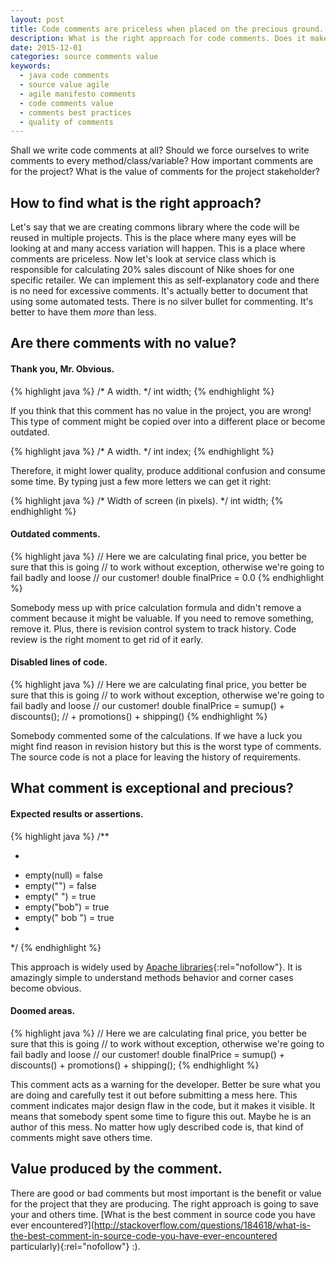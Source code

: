```yaml
---
layout: post
title: Code comments are priceless when placed on the precious ground.
description: What is the right approach for code comments. Does it make sense to put them everywhere?
date: 2015-12-01
categories: source comments value
keywords:
  - java code comments
  - source value agile
  - agile manifesto comments
  - code comments value
  - comments best practices
  - quality of comments
---
```


Shall we write code comments at all? Should we force ourselves to write comments to every method/class/variable? How important comments are for the project? What is the value of comments for the project stakeholder?

## How to find what is the right approach?

Let's say that we are creating commons library where the code will be reused in multiple projects. This is the place where many eyes will be looking at and many access variation will happen. This is a place where comments are priceless. Now let's look at service class which is responsible for calculating 20% sales discount of Nike shoes for one specific retailer. We can implement this as self-explanatory code and there is no need for excessive comments. It's actually better to document that using some automated tests. There is no silver bullet for commenting. It's better to have them *more* than less.

## Are there comments with no value?

#### Thank you, Mr. Obvious.

{% highlight java %}
/* A width. */
int width;
{% endhighlight %}

If you think that this comment has no value in the project, you are wrong! This type of comment might be copied over into a different place or become outdated.

{% highlight java %}
/* A width. */
int index;
{% endhighlight %}

Therefore, it might lower quality, produce additional confusion and consume some time. By typing just a few more letters we can get it right: 

{% highlight java %}
/* Width of screen (in pixels). */
int width;
{% endhighlight %}

#### Outdated comments.

{% highlight java %}
// Here we are calculating final price, you better be sure that this is going
// to work without exception, otherwise we're going to fail badly and loose
// our customer!
double finalPrice = 0.0
{% endhighlight %}

Somebody mess up with price calculation formula and didn't remove a comment because it might be valuable. If you need to remove something, remove it. Plus, there is revision control system to track history. Code review is the right moment to get rid of it early.

#### Disabled lines of code.

{% highlight java %}
// Here we are calculating final price, you better be sure that this is going
// to work without exception, otherwise we're going to fail badly and loose
// our customer!
double finalPrice = sumup() + discounts(); // + promotions() + shipping()
{% endhighlight %}

Somebody commented some of the calculations. If we have a luck you might find reason in revision history but this is the worst type of comments. The source code is not a place for leaving the history of requirements.

## What comment is exceptional and precious?

#### Expected results or assertions.

{% highlight java %}
/**
 * <pre>
 * empty(null)      = false
 * empty("")        = false
 * empty(" ")       = true
 * empty("bob")     = true
 * empty("  bob  ") = true
 * </pre>
 */
{% endhighlight %}

This approach is widely used by [Apache libraries](http://commons.apache.org/proper/commons-lang/apidocs/org/apache/commons/lang3/StringUtils.html#splitByCharacterTypeCamelCase(java.lang.String)){:rel="nofollow"}. It is amazingly simple to understand methods behavior and corner cases become obvious.

#### Doomed areas.

{% highlight java %}
// Here we are calculating final price, you better be sure that this is going
// to work without exception, otherwise we're going to fail badly and loose
// our customer!
double finalPrice = sumup() + discounts() + promotions() + shipping();
{% endhighlight %}

This comment acts as a warning for the developer. Better be sure what you are doing and carefully test it out before submitting a mess here. This comment indicates major design flaw in the code, but it makes it visible. It means that somebody spent some time to figure this out. Maybe he is an author of this mess. No matter how ugly described code is, that kind of comments might save others time. 

## Value produced by the comment.

There are good or bad comments but most important is the benefit or value for the project that they are producing. The right approach is going to save your and others time. [What is the best comment in source code you have ever encountered?](http://stackoverflow.com/questions/184618/what-is-the-best-comment-in-source-code-you-have-ever-encountered particularly){:rel="nofollow"} :).
